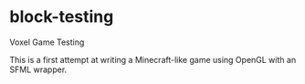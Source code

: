 block-testing
=============

Voxel Game Testing

This is a first attempt at writing a Minecraft-like game using OpenGL with an SFML wrapper.  
